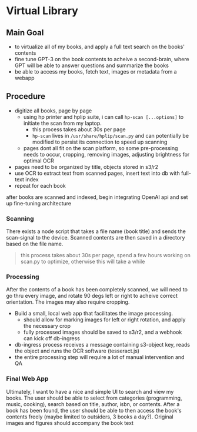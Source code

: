 # Virtual Library

## Main Goal
- to virtualize all of my books, and apply a full text search
on the books' contents
- fine tune GPT-3 on the book contents to acheive a second-brain, where GPT
will be able to answer questions and summarize the books
- be able to access my books, fetch text, images or metadata from a webapp

## Procedure

- digitize all books, page by page
    - using hp printer and hplip suite, i can call `hp-scan [...options]` to
    initiate the scan from my laptop.
        - this process takes about 30s per page
        - `hp-scan` lives in `/usr/share/hplip/scan.py` and can potentially
        be modified to persist its connection to speed up scanning
    - pages dont all fit on the scan platform, so some pre-processing needs
    to occur, cropping, removing images, adjusting brightness for optimal OCR
- pages need to be organized by title, objects stored in s3/r2
- use OCR to extract text from scanned pages, insert text
into db with full-text index
- repeat for each book

after books are scanned and indexed, begin integrating OpenAI api and set up 
fine-tuning architecture

### Scanning
There exists a node script that takes a file name (book title) and sends the
scan-signal to the device. Scanned contents are then saved in a directory
based on the file name.
> this process takes about 30s per page, spend a few hours working on scan.py 
to optimize, otherwise this will take a while

### Processing
After the contents of a book has been completely scanned, we will need to go
thru every image, and rotate 90 degs left or right to acheive correct 
orientation. The images may also require cropping. 
- Build a small, local web app that facilitates the image processing.
    - should allow for marking images for left or right rotation, and apply
    the necessary crop
    - fully processed images should be saved to s3/r2, and a webhook can kick
    off db-ingress
- db-ingress process receives a message containing s3-object key, reads the
object and runs the OCR software (tesseract.js)
- the entire processing step will require a lot of manual intervention and 
QA

### Final Web App
Ultimately, I want to have a nice and simple UI to search and view my books.
The user should be able to select from categories 
(programming, music, cooking), search based on title, author, isbn, 
or contents.
After a book has been found, the user should be able to then access the book's
contents freely (maybe limited to outsiders, 3 books a day?).
Original images and figures should accompany the book text
